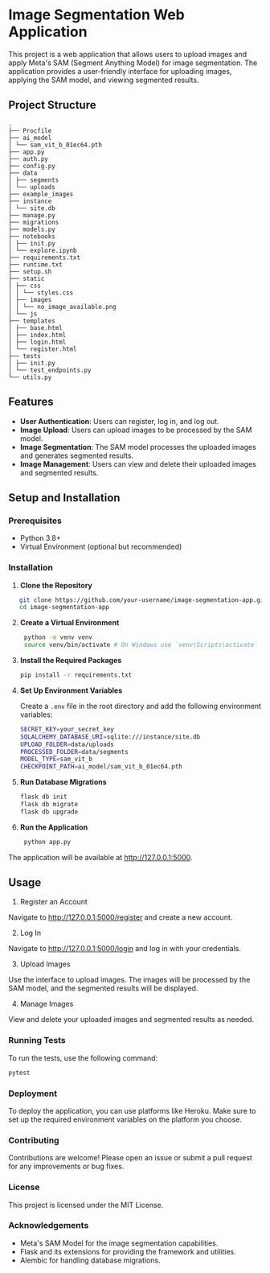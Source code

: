 # Image Segmentation Web Application

This project is a web application that allows users to upload images and apply Meta's SAM (Segment Anything Model) for image segmentation. The application provides a user-friendly interface for uploading images, applying the SAM model, and viewing segmented results.

## Project Structure

```
.
├── Procfile
├── ai_model
│ └── sam_vit_b_01ec64.pth
├── app.py
├── auth.py
├── config.py
├── data
│ ├── segments
│ └── uploads
├── example_images
├── instance
│ └── site.db
├── manage.py
├── migrations
├── models.py
├── notebooks
│ ├── init.py
│ └── explore.ipynb
├── requirements.txt
├── runtime.txt
├── setup.sh
├── static
│ ├── css
│ │ └── styles.css
│ ├── images
│ │ └── no_image_available.png
│ └── js
├── templates
│ ├── base.html
│ ├── index.html
│ ├── login.html
│ └── register.html
├── tests
│ ├── init.py
│ └── test_endpoints.py
└── utils.py
```

## Features

- **User Authentication**: Users can register, log in, and log out.
- **Image Upload**: Users can upload images to be processed by the SAM model.
- **Image Segmentation**: The SAM model processes the uploaded images and generates segmented results.
- **Image Management**: Users can view and delete their uploaded images and segmented results.

## Setup and Installation

### Prerequisites

- Python 3.8+
- Virtual Environment (optional but recommended)

### Installation

1. **Clone the Repository**

```bash
   git clone https://github.com/your-username/image-segmentation-app.git
   cd image-segmentation-app
   ```
   
2. **Create a Virtual Environment**

   ```bash
    python -m venv venv
    source venv/bin/activate # On Windows use `venv\Scripts\activate`
   ```

3. **Install the Required Packages**

   ```bash
   pip install -r requirements.txt
   ```

4. **Set Up Environment Variables**

   Create a `.env` file in the root directory and add the following environment variables:

   ```bash
   SECRET_KEY=your_secret_key
   SQLALCHEMY_DATABASE_URI=sqlite:///instance/site.db
   UPLOAD_FOLDER=data/uploads
   PROCESSED_FOLDER=data/segments
   MODEL_TYPE=sam_vit_b
   CHECKPOINT_PATH=ai_model/sam_vit_b_01ec64.pth
    ```
   
5. **Run Database Migrations**

   ```bash
   flask db init
   flask db migrate
   flask db upgrade
   ```

6. **Run the Application**

   ```bash
    python app.py
    ```

The application will be available at http://127.0.0.1:5000.

## Usage
1. Register an Account

Navigate to http://127.0.0.1:5000/register and create a new account.

2. Log In

Navigate to http://127.0.0.1:5000/login and log in with your credentials.

3. Upload Images

Use the interface to upload images. The images will be processed by the SAM model, and the segmented results will be displayed.

4. Manage Images

View and delete your uploaded images and segmented results as needed.

### Running Tests
To run the tests, use the following command:

```bash
pytest
```

### Deployment
To deploy the application, you can use platforms like Heroku. Make sure to set up the required environment variables on the platform you choose.

### Contributing
Contributions are welcome! Please open an issue or submit a pull request for any improvements or bug fixes.

### License
This project is licensed under the MIT License.

### Acknowledgements
* Meta's SAM Model for the image segmentation capabilities.
* Flask and its extensions for providing the framework and utilities.
* Alembic for handling database migrations.